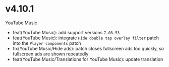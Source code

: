 # v4.10.1
YouTube Music
- feat(YouTube Music): add support versions `7.08.53`
- feat(YouTube Music): integrate `Hide double tap overlay filter` patch into the `Player components` patch
- fix(YouTube Music/Hide ads): patch closes fullscreen ads too quickly, so fullscreen ads are shown repeatedly
- feat(YouTube Music/Translations for YouTube Music): update translation
